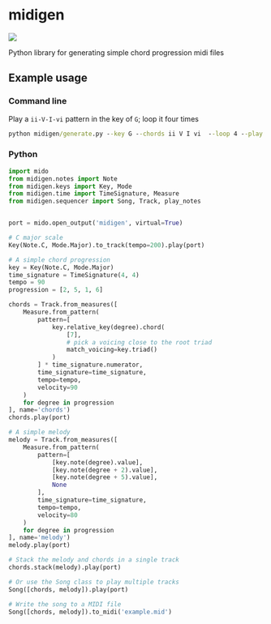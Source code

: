 # midigen
![](https://github.com/dbjohnson/midigen/actions/workflows/test.yml/badge.svg)


Python library for generating simple chord progression midi files

## Example usage
### Command line

Play a `ii-V-I-vi` pattern in the key of `G`; loop it four times 
```cmd
python midigen/generate.py --key G --chords ii V I vi  --loop 4 --play
```

### Python


```python
import mido
from midigen.notes import Note
from midigen.keys import Key, Mode
from midigen.time import TimeSignature, Measure
from midigen.sequencer import Song, Track, play_notes


port = mido.open_output('midigen', virtual=True)

# C major scale
Key(Note.C, Mode.Major).to_track(tempo=200).play(port)

# A simple chord progression
key = Key(Note.C, Mode.Major)
time_signature = TimeSignature(4, 4)
tempo = 90
progression = [2, 5, 1, 6]

chords = Track.from_measures([
    Measure.from_pattern(
        pattern=[
            key.relative_key(degree).chord(
                [7],
                # pick a voicing close to the root triad
                match_voicing=key.triad()
            )
        ] * time_signature.numerator,
        time_signature=time_signature,
        tempo=tempo,
        velocity=90
    )
    for degree in progression
], name='chords')
chords.play(port)

# A simple melody
melody = Track.from_measures([
    Measure.from_pattern(
        pattern=[
            [key.note(degree).value],
            [key.note(degree + 2).value],
            [key.note(degree + 5).value],
            None
        ],
        time_signature=time_signature,
        tempo=tempo,
        velocity=80
    )
    for degree in progression
], name='melody')
melody.play(port)

# Stack the melody and chords in a single track
chords.stack(melody).play(port)

# Or use the Song class to play multiple tracks
Song([chords, melody]).play(port)

# Write the song to a MIDI file
Song([chords, melody]).to_midi('example.mid')
```
